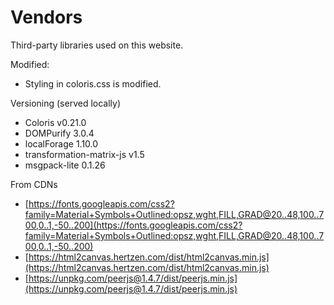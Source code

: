 # Vendors
Third-party libraries used on this website.

Modified:
- Styling in coloris.css is modified.

Versioning (served locally)
- Coloris v0.21.0
- DOMPurify 3.0.4
- localForage 1.10.0
- transformation-matrix-js v1.5
- msgpack-lite 0.1.26

From CDNs
- [https://fonts.googleapis.com/css2?family=Material+Symbols+Outlined:opsz,wght,FILL,GRAD@20..48,100..700,0..1,-50..200](https://fonts.googleapis.com/css2?family=Material+Symbols+Outlined:opsz,wght,FILL,GRAD@20..48,100..700,0..1,-50..200)
- [https://html2canvas.hertzen.com/dist/html2canvas.min.js](https://html2canvas.hertzen.com/dist/html2canvas.min.js)
- [https://unpkg.com/peerjs@1.4.7/dist/peerjs.min.js](https://unpkg.com/peerjs@1.4.7/dist/peerjs.min.js)